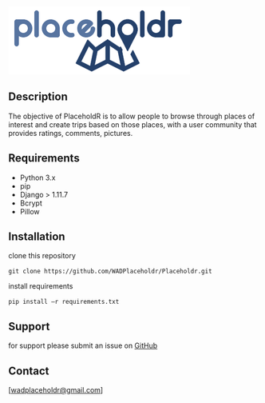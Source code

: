 ![alt text](https://raw.githubusercontent.com/WADPlaceholdr/Placeholdr/master/static/images/logonobg.png)


## Description
The objective of PlaceholdR is to allow people to browse through places of interest and create trips based on those places, with a user community that provides ratings, comments, pictures.

## Requirements
* Python 3.x
* pip
* Django > 1.11.7
* Bcrypt
* Pillow

## Installation
clone this repository
```
git clone https://github.com/WADPlaceholdr/Placeholdr.git
```
install requirements
```
pip install –r requirements.txt
```

## Support
for support please submit an issue on [GitHub](https://github.com/WADPlaceholdr/Placeholdr/issues)

## Contact
[wadplaceholdr@gmail.com]
